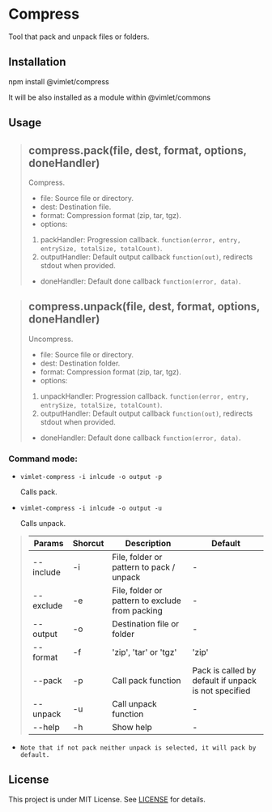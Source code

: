 # Compress

Tool that pack and unpack files or folders.

## Installation

npm install @vimlet/compress

It will be also installed as a module within @vimlet/commons

## Usage

>## compress.pack(file, dest, format, options, doneHandler)
>
>Compress.
>
>* file: Source file or directory.
>* dest: Destination file.
>* format: Compression format (zip, tar, tgz).
>* options: 
>1. packHandler: Progression callback. `function(error, entry, entrySize, totalSize, totalCount)`.
>2. outputHandler: Default output callback `function(out)`, redirects stdout when provided.
>* doneHandler: Default done callback `function(error, data)`.


>## compress.unpack(file, dest, format, options, doneHandler)
>
>Uncompress.
>
>* file: Source file or directory.
>* dest: Destination folder.
>* format: Compression format (zip, tar, tgz).
>* options: 
>1. unpackHandler: Progression callback. `function(error, entry, entrySize, totalSize, totalCount)`.
>2. outputHandler: Default output callback `function(out)`, redirects stdout when provided.
>* doneHandler: Default done callback `function(error, data)`.

### Command mode:

* `vimlet-compress -i inlcude -o output -p`
    
    Calls pack.

* `vimlet-compress -i inlcude -o output -u`
    
    Calls unpack.

> |Params|Shorcut|Description|Default|
> |---|---|---|---|
> |--include|-i|File, folder or pattern to pack / unpack|-|
> |--exclude|-e|File, folder or pattern to exclude from packing|-|
> |--output|-o|Destination file or folder|-|
> |--format|-f|'zip', 'tar' or 'tgz'|'zip'|
> |--pack|-p|Call pack function|Pack is called by default if unpack is not specified|
> |--unpack|-u|Call unpack function|-|
> |--help|-h|Show help|-|
* `Note that if not pack neither unpack is selected, it will pack by default.`


## License
This project is under MIT License. See [LICENSE](https://github.com/vimlet/vimlet-commons/blob/master/LICENSE) for details.